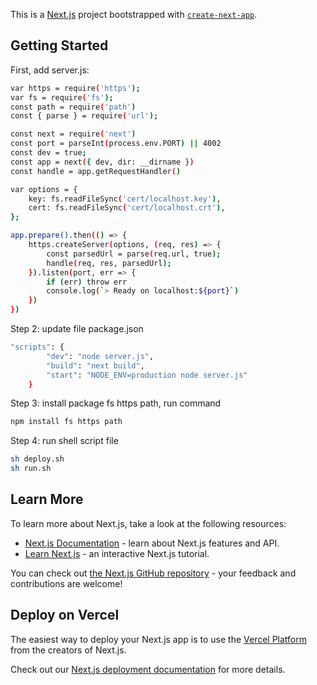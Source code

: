 This is a [Next.js](https://nextjs.org/) project bootstrapped with [`create-next-app`](https://github.com/vercel/next.js/tree/canary/packages/create-next-app).

## Getting Started

First, add server.js:

```bash
var https = require('https');
var fs = require('fs');
const path = require('path')
const { parse } = require('url');

const next = require('next')
const port = parseInt(process.env.PORT) || 4002
const dev = true;
const app = next({ dev, dir: __dirname })
const handle = app.getRequestHandler()

var options = {
    key: fs.readFileSync('cert/localhost.key'),
    cert: fs.readFileSync('cert/localhost.crt'),
};

app.prepare().then(() => {
    https.createServer(options, (req, res) => {
        const parsedUrl = parse(req.url, true);
        handle(req, res, parsedUrl);
    }).listen(port, err => {
        if (err) throw err
        console.log(`> Ready on localhost:${port}`)
    })
})
```

Step 2: update file package.json

```bash
"scripts": {
        "dev": "node server.js",
        "build": "next build",
        "start": "NODE_ENV=production node server.js"
    }
```

Step 3: install package fs https path, run command

```bash
npm install fs https path
```

Step 4: run shell script file

```bash
sh deploy.sh
sh run.sh
```

## Learn More

To learn more about Next.js, take a look at the following resources:

- [Next.js Documentation](https://nextjs.org/docs) - learn about Next.js features and API.
- [Learn Next.js](https://nextjs.org/learn) - an interactive Next.js tutorial.

You can check out [the Next.js GitHub repository](https://github.com/vercel/next.js/) - your feedback and contributions are welcome!

## Deploy on Vercel

The easiest way to deploy your Next.js app is to use the [Vercel Platform](https://vercel.com/new?utm_medium=default-template&filter=next.js&utm_source=create-next-app&utm_campaign=create-next-app-readme) from the creators of Next.js.

Check out our [Next.js deployment documentation](https://nextjs.org/docs/deployment) for more details.
